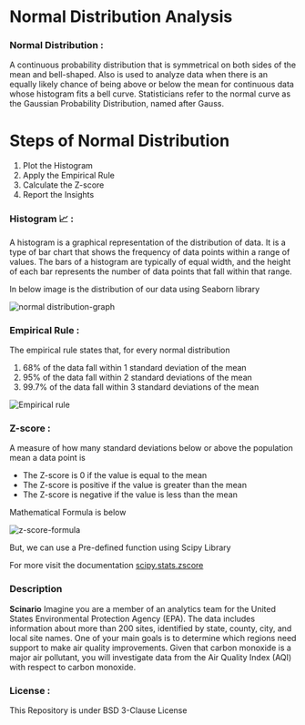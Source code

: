 # Normal Distribution Analysis

 ### **Normal Distribution** : 
 A continuous probability distribution that is symmetrical on both sides of the mean and bell-shaped. Also is used to analyze data when there is an equally likely chance of being above or below the mean for continuous data whose histogram fits a bell curve. Statisticians refer to the normal curve as the Gaussian Probability Distribution, named after Gauss.

# Steps of Normal Distribution

1. Plot the Histogram
2. Apply the Empirical Rule
3. Calculate the Z-score
4. Report the Insights

### **Histogram** 📈 :
A histogram is a graphical representation of the distribution of data. It is a type of bar chart that shows the frequency of data points within a range of values. The bars of a histogram are typically of equal width, and the height of each bar represents the number of data points that fall within that range.

In below image is the distribution of our data using Seaborn library

![normal distribution-graph](https://github.com/sagarv2522/Normal_Distribution_stats/assets/109810639/c38ef606-21ba-4827-b901-dbe9ab709fbc)

### **Empirical Rule** :
The empirical rule states that, for every normal distribution

1. 68% of the data fall within 1 standard deviation of the mean
2. 95% of the data fall within 2 standard deviations of the mean
3. 99.7% of the data fall within 3 standard deviations of the mean

![Empirical rule](https://github.com/sagarv2522/Normal_Distribution_stats/assets/109810639/05259c72-81a8-42b3-aa66-94fe66c02106)

### **Z-score** :
A measure of how many standard deviations below or above the population mean a data point is

 * The Z-score is 0 if the value is equal to the mean
 * The Z-score is positive if the value is greater than the mean
 * The Z-score is negative if the value is less than the mean

Mathematical Formula is below

![z-score-formula](https://github.com/sagarv2522/Normal_Distribution_stats/assets/109810639/eebf7713-b772-42fd-b9bd-a7b17fcfd142)

But, we can use a Pre-defined function using Scipy Library

For more visit the documentation [scipy.stats.zscore](https://docs.scipy.org/doc/scipy/reference/generated/scipy.stats.zscore.html)

### **Description**
**Scinario**
Imagine you are a member of an analytics team for the United States Environmental Protection Agency (EPA). The data includes information about more than 200 sites, identified by state, county, city, and local site names. One of your main goals is to determine which regions need support to make air quality improvements. Given that carbon monoxide is a major air pollutant, you will investigate data from the Air Quality Index (AQI) with respect to carbon monoxide.

### **License** :
This Repository is under BSD 3-Clause License


  
